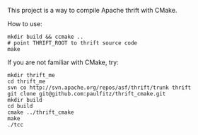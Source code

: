 This project is a way to compile Apache thrift with CMake.

How to use:

    mkdir build && ccmake ..
    # point THRIFT_ROOT to thrift source code
    make

If you are not familiar with CMake, try:

    mkdir thrift_me
    cd thrift_me
    svn co http://svn.apache.org/repos/asf/thrift/trunk thrift
    git clone git@github.com:paulfitz/thrift_cmake.git
    mkdir build
    cd build
    cmake ../thrift_cmake
    make
    ./tcc
